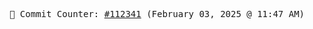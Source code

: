 <p align="center">
    <samp>
        📮 Commit Counter: <a href="https://github.com/Javascript-void0/Javascript-void0/commits/main">#112341</a> (February 03, 2025 @ 11:47 AM)
    </samp>
</p>